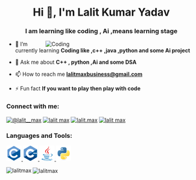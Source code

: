 <h1 align="center">Hi 👋, I'm Lalit Kumar Yadav</h1>
<h3 align="center">I am learning like coding , Ai ,means learning stage</h3>
<img align="right" alt="Coding" width="400" src="https://https://cdn.dribbble.com/users/1162077/screenshots/3848914/programmer.gif">

- 🌱 I’m currently learning **Coding like ,c++ ,java ,python and some Ai project**

- 💬 Ask me about **C++ , python ,Ai and some DSA**

- 📫 How to reach me **lalitmaxbusiness@gmail.com**

- ⚡ Fun fact **If you want to play then play with code**

<h3 align="left">Connect with me:</h3>
<p align="left">
<a href="https://twitter.com/@lalit__max" target="blank"><img align="center" src="https://raw.githubusercontent.com/rahuldkjain/github-profile-readme-generator/master/src/images/icons/Social/twitter.svg" alt="@lalit__max" height="30" width="40" /></a>
<a href="https://linkedin.com/in/lalit max" target="blank"><img align="center" src="https://raw.githubusercontent.com/rahuldkjain/github-profile-readme-generator/master/src/images/icons/Social/linked-in-alt.svg" alt="lalit max" height="30" width="40" /></a>
<a href="https://instagram.com/lalit.max" target="blank"><img align="center" src="https://raw.githubusercontent.com/rahuldkjain/github-profile-readme-generator/master/src/images/icons/Social/instagram.svg" alt="lalit.max" height="30" width="40" /></a>
<a href="https://www.youtube.com/c/lalit max" target="blank"><img align="center" src="https://raw.githubusercontent.com/rahuldkjain/github-profile-readme-generator/master/src/images/icons/Social/youtube.svg" alt="lalit max" height="30" width="40" /></a>
</p>

<h3 align="left">Languages and Tools:</h3>
<p align="left"> <a href="https://www.cprogramming.com/" target="_blank" rel="noreferrer"> <img src="https://raw.githubusercontent.com/devicons/devicon/master/icons/c/c-original.svg" alt="c" width="40" height="40"/> </a> <a href="https://www.w3schools.com/cpp/" target="_blank" rel="noreferrer"> <img src="https://raw.githubusercontent.com/devicons/devicon/master/icons/cplusplus/cplusplus-original.svg" alt="cplusplus" width="40" height="40"/> </a> <a href="https://www.java.com" target="_blank" rel="noreferrer"> <img src="https://raw.githubusercontent.com/devicons/devicon/master/icons/java/java-original.svg" alt="java" width="40" height="40"/> </a> <a href="https://www.python.org" target="_blank" rel="noreferrer"> <img src="https://raw.githubusercontent.com/devicons/devicon/master/icons/python/python-original.svg" alt="python" width="40" height="40"/> </a> </p>

<p><img align="left" src="https://github-readme-stats.vercel.app/api/top-langs?username=lalitmax&show_icons=true&locale=en&layout=compact" alt="lalitmax" /></p>

<p>&nbsp;<img align="center" src="https://github-readme-stats.vercel.app/api?username=lalitmax&show_icons=true&locale=en" alt="lalitmax" /></p>
